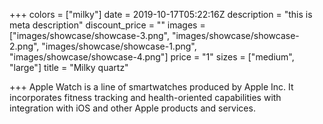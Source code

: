 +++
colors = ["milky"]
date = 2019-10-17T05:22:16Z
description = "this is meta description"
discount_price = ""
images = ["images/showcase/showcase-3.png", "images/showcase/showcase-2.png", "images/showcase/showcase-1.png", "images/showcase/showcase-4.png"]
price = "1"
sizes = ["medium", "large"]
title = "Milky quartz"

+++
Apple Watch is a line of smartwatches produced by Apple Inc. It incorporates fitness tracking and health-oriented capabilities with integration with iOS and other Apple products and services.